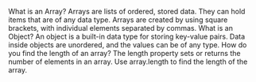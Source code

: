 What is an Array?
Arrays are lists of ordered, stored data. They can hold items that are of any data type. Arrays are created by using square brackets, with individual elements separated by commas.
What is an Object?
An object is a built-in data type for storing key-value pairs. Data inside objects are unordered, and the values can be of any type.
How do you find the length of an array?
The length property sets or returns the number of elements in an array. Use
array.length to find the length of the array.

